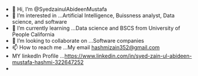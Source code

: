 - 👋 Hi, I’m @SyedzainulAbideenMustafa
- 👀 I’m interested in ...Artificial Intelligence, Buissness analyst, Data science, and software
- 🌱 I’m currently learning ...Data science and BSCS from University of People California
- 💞️ I’m looking to collaborate on ...Software companies 
- 📫 How to reach me ...My email hashmizain352@gmail.com
- MY linkedln Profile ...https://www.linkedin.com/in/syed-zain-ul-abideen-mustafa-hashmi-322647252
- 

<!---
SyedzainulAbideenMustafa/SyedzainulAbideenMustafa is a ✨ special ✨ repository because its `README.md` (this file) appears on your GitHub profile.
You can click the Preview link to take a look at your changes.
---
